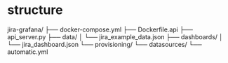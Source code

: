 # structure

jira-grafana/
├── docker-compose.yml
├── Dockerfile.api
├── api_server.py
├── data/
│ └── jira_example_data.json
├── dashboards/
│ └── jira_dashboard.json
└── provisioning/
└── datasources/
└── automatic.yml
